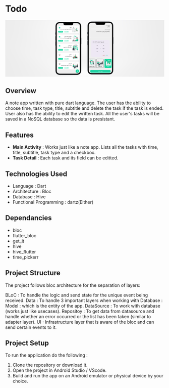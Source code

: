 # Todo
![mockup](assets/mockup.png)


## Overview 
A note app written with pure dart language. The user has the ability to choose time, task type, title, subtitle and delete the task if the task is ended. User also has the ability to edit the written task. All the user's tasks will be saved in a NoSQL database so the data is presistant.


## Features
 - **Main Activity** : Works just like a note app. Lists all the tasks with time, title, subtitle, task type and a checkbox.
 - **Task Detail** : Each task and its field can be editted.

   
## Technologies Used
 - Language : Dart
 - Architecture : Bloc
 - Database : Hive
 - Functional Programming : dartz(Either)


## Dependancies 
  - bloc
  - flutter_bloc
  - get_it
  - hive
  - hive_flutter
  - time_pickerr

## Project Structure 
 The project follows bloc architecture for the separation of layers:

BLoC : To handle the logic and send state for the unique event being received.
Data : To handle 3 important layers when working with Database :
Model : which is the entity of the app.
DataSource : To work with database (works just like usecases).
Repositoy : To get data from datasource and handle whether an error occurred or the list has been taken (similar to adapter layer).
UI : Infrastructure layer that is aware of the bloc and can send certain events to it.


## Project Setup
To run the application do the following :

 1. Clone the repository or download it.
 2. Open the project in Android Studio / VScode.
 3. Build and run the app on an Android emulator or physical device by your choice.

